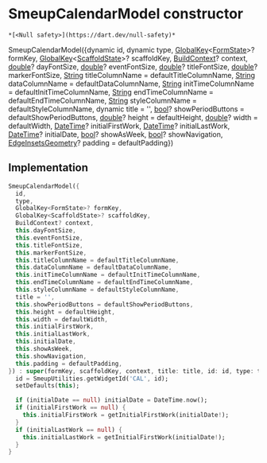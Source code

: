 


# SmeupCalendarModel constructor




    *[<Null safety>](https://dart.dev/null-safety)*



SmeupCalendarModel({dynamic id, dynamic type, [GlobalKey](https://api.flutter.dev/flutter/widgets/GlobalKey-class.html)&lt;[FormState](https://api.flutter.dev/flutter/widgets/FormState-class.html)>? formKey, [GlobalKey](https://api.flutter.dev/flutter/widgets/GlobalKey-class.html)&lt;[ScaffoldState](https://api.flutter.dev/flutter/material/ScaffoldState-class.html)>? scaffoldKey, [BuildContext](https://api.flutter.dev/flutter/widgets/BuildContext-class.html)? context, [double](https://api.flutter.dev/flutter/dart-core/double-class.html)? dayFontSize, [double](https://api.flutter.dev/flutter/dart-core/double-class.html)? eventFontSize, [double](https://api.flutter.dev/flutter/dart-core/double-class.html)? titleFontSize, [double](https://api.flutter.dev/flutter/dart-core/double-class.html)? markerFontSize, [String](https://api.flutter.dev/flutter/dart-core/String-class.html) titleColumnName = defaultTitleColumnName, [String](https://api.flutter.dev/flutter/dart-core/String-class.html) dataColumnName = defaultDataColumnName, [String](https://api.flutter.dev/flutter/dart-core/String-class.html) initTimeColumnName = defaultInitTimeColumnName, [String](https://api.flutter.dev/flutter/dart-core/String-class.html) endTimeColumnName = defaultEndTimeColumnName, [String](https://api.flutter.dev/flutter/dart-core/String-class.html) styleColumnName = defaultStyleColumnName, dynamic title = '', [bool](https://api.flutter.dev/flutter/dart-core/bool-class.html)? showPeriodButtons = defaultShowPeriodButtons, [double](https://api.flutter.dev/flutter/dart-core/double-class.html)? height = defaultHeight, [double](https://api.flutter.dev/flutter/dart-core/double-class.html)? width = defaultWidth, [DateTime](https://api.flutter.dev/flutter/dart-core/DateTime-class.html)? initialFirstWork, [DateTime](https://api.flutter.dev/flutter/dart-core/DateTime-class.html)? initialLastWork, [DateTime](https://api.flutter.dev/flutter/dart-core/DateTime-class.html)? initialDate, [bool](https://api.flutter.dev/flutter/dart-core/bool-class.html)? showAsWeek, [bool](https://api.flutter.dev/flutter/dart-core/bool-class.html)? showNavigation, [EdgeInsetsGeometry](https://api.flutter.dev/flutter/painting/EdgeInsetsGeometry-class.html)? padding = defaultPadding})





## Implementation

```dart
SmeupCalendarModel({
  id,
  type,
  GlobalKey<FormState>? formKey,
  GlobalKey<ScaffoldState>? scaffoldKey,
  BuildContext? context,
  this.dayFontSize,
  this.eventFontSize,
  this.titleFontSize,
  this.markerFontSize,
  this.titleColumnName = defaultTitleColumnName,
  this.dataColumnName = defaultDataColumnName,
  this.initTimeColumnName = defaultInitTimeColumnName,
  this.endTimeColumnName = defaultEndTimeColumnName,
  this.styleColumnName = defaultStyleColumnName,
  title = '',
  this.showPeriodButtons = defaultShowPeriodButtons,
  this.height = defaultHeight,
  this.width = defaultWidth,
  this.initialFirstWork,
  this.initialLastWork,
  this.initialDate,
  this.showAsWeek,
  this.showNavigation,
  this.padding = defaultPadding,
}) : super(formKey, scaffoldKey, context, title: title, id: id, type: type) {
  id = SmeupUtilities.getWidgetId('CAL', id);
  setDefaults(this);

  if (initialDate == null) initialDate = DateTime.now();
  if (initialFirstWork == null) {
    this.initialFirstWork = getInitialFirstWork(initialDate!);
  }
  if (initialLastWork == null) {
    this.initialLastWork = getInitialFirstWork(initialDate!);
  }
}
```







